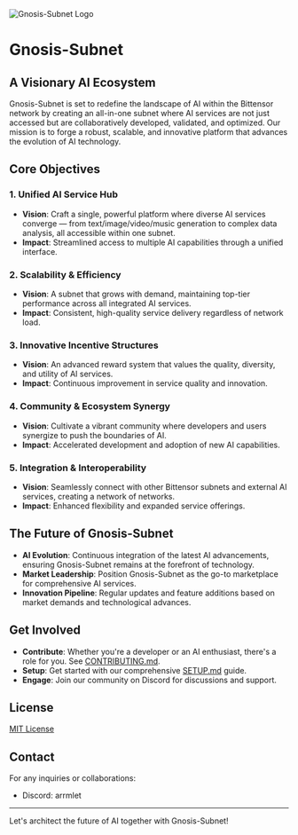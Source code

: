 <picture>
    <source srcset="./assets/gnosis.png">
    <img src="gnosis.png" alt="Gnosis-Subnet Logo">
</picture>

# Gnosis-Subnet

## A Visionary AI Ecosystem
Gnosis-Subnet is set to redefine the landscape of AI within the Bittensor network by creating an all-in-one subnet where AI services are not just accessed but are collaboratively developed, validated, and optimized. Our mission is to forge a robust, scalable, and innovative platform that advances the evolution of AI technology.

## Core Objectives

### 1. **Unified AI Service Hub**
- **Vision**: Craft a single, powerful platform where diverse AI services converge — from text/image/video/music generation to complex data analysis, all accessible within one subnet.
- **Impact**: Streamlined access to multiple AI capabilities through a unified interface.

### 2. **Scalability & Efficiency**
- **Vision**: A subnet that grows with demand, maintaining top-tier performance across all integrated AI services.
- **Impact**: Consistent, high-quality service delivery regardless of network load.

### 3. **Innovative Incentive Structures**
- **Vision**: An advanced reward system that values the quality, diversity, and utility of AI services.
- **Impact**: Continuous improvement in service quality and innovation.

### 4. **Community & Ecosystem Synergy**
- **Vision**: Cultivate a vibrant community where developers and users synergize to push the boundaries of AI.
- **Impact**: Accelerated development and adoption of new AI capabilities.

### 5. **Integration & Interoperability**
- **Vision**: Seamlessly connect with other Bittensor subnets and external AI services, creating a network of networks.
- **Impact**: Enhanced flexibility and expanded service offerings.

## The Future of Gnosis-Subnet
- **AI Evolution**: Continuous integration of the latest AI advancements, ensuring Gnosis-Subnet remains at the forefront of technology.
- **Market Leadership**: Position Gnosis-Subnet as the go-to marketplace for comprehensive AI services.
- **Innovation Pipeline**: Regular updates and feature additions based on market demands and technological advances.

## Get Involved
- **Contribute**: Whether you're a developer or an AI enthusiast, there's a role for you. See [CONTRIBUTING.md](CONTRIBUTING.md).
- **Setup**: Get started with our comprehensive [SETUP.md](SETUP.md) guide.
- **Engage**: Join our community on Discord for discussions and support.

## License
[MIT License](LICENSE.md)

## Contact
For any inquiries or collaborations:
- Discord: arrmlet

---
Let's architect the future of AI together with Gnosis-Subnet!
